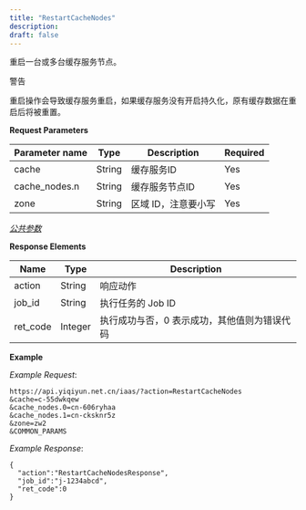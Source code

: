 ```yaml
---
title: "RestartCacheNodes"
description: 
draft: false
---
```




重启一台或多台缓存服务节点。

警告

重启操作会导致缓存服务重启，如果缓存服务没有开启持久化，原有缓存数据在重启后将被重置。

**Request Parameters**

| Parameter name | Type | Description | Required |
| --- | --- | --- | --- |
| cache | String | 缓存服务ID | Yes |
| cache_nodes.n | String | 缓存服务节点ID | Yes |
| zone | String | 区域 ID，注意要小写 | Yes |

[_公共参数_](../../../parameters/)

**Response Elements**

| Name | Type | Description |
| --- | --- | --- |
| action | String | 响应动作 |
| job_id | String | 执行任务的 Job ID |
| ret_code | Integer | 执行成功与否，0 表示成功，其他值则为错误代码 |

**Example**

_Example Request_:

```
https://api.yiqiyun.net.cn/iaas/?action=RestartCacheNodes
&cache=c-55dwkqew
&cache_nodes.0=cn-606ryhaa
&cache_nodes.1=cn-cksknr5z
&zone=zw2
&COMMON_PARAMS
```

_Example Response_:

```
{
  "action":"RestartCacheNodesResponse",
  "job_id":"j-1234abcd",
  "ret_code":0
}
```
